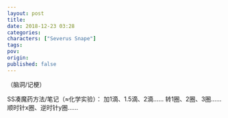 ```yaml
---
layout: post
title: 
date: 2018-12-23 03:28
categories: 
characters: ["Severus Snape"]
tags: 
pov: 
origin: 
published: false
---
```


（脑洞/记梗）

SS凑魔药方法/笔记（≈化学实验）：
加1滴、1.5滴、2滴……
转1圈、2圈、3圈……
顺时针x圈、逆时针y圈……
